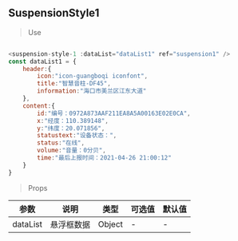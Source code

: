 ## SuspensionStyle1

> Use
```javascript

<suspension-style-1 :dataList="dataList1" ref="suspension1" />
const dataList1 = {
    header:{
        icon:"icon-guangboqi iconfont",
        title:"智慧音柱-DF45",
        information:"海口市美兰区江东大道"
    },
    content:{
        id:"编号：0972A873AAF211EA8A5A00163E02E0CA",
        x:"经度：110.389148",
        y:"纬度：20.071856",
        statustext:"设备状态：",
        status:"在线",
        volume:"音量：0分贝",
        time:"最后上报时间：2021-04-26 21:00:12"
    }
}
```

> Props

参数|说明|类型|可选值|默认值
-|-|-|-|-
dataList|悬浮框数据|Object|-|-


